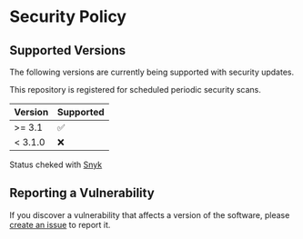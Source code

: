 # Security Policy

## Supported Versions

The following versions are currently being supported with security updates.

This repository is registered for scheduled periodic security scans.

| Version | Supported          |
| ------- | ------------------ |
| >= 3.1  | :white_check_mark: |
| < 3.1.0 | :x:                |

Status cheked with [Snyk](https://security.snyk.io/package/npm/isai)

## Reporting a Vulnerability

If you discover a vulnerability that affects a version of the software, please [create an issue](https://github.com/eob/isai/issues/new/choose) to report it.
